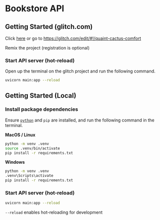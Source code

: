 # Bookstore API

## Getting Started (glitch.com)

Click [here](https://glitch.com/edit/#!/quaint-cactus-comfort) or go to https://glitch.com/edit/#!/quaint-cactus-comfort

Remix the project (registration is optional)

### Start API server (hot-reload)

Open up the terminal on the glitch project and run the following command.

```sh
uvicorn main:app --reload
```

## Getting Started (Local)

### Install package dependencies

Ensure [`python`](https://www.python.org) and `pip` are installed, and run the following command in the terminal.

**MacOS / Linux**

```sh
python -m venv .venv
source .venv/bin/activate
pip install -r requirements.txt
```

**Windows**

```sh
python -m venv .venv
.venv\Scripts\activate
pip install -r requirements.txt
```

### Start API server (hot-reload)

```sh
uvicorn main:app --reload
```

`--reload` enables hot-reloading for development

